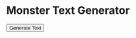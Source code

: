 <h1>Monster Text Generator</h1>
<button onclick="generateAndDisplayText()">Generate Text</button>
<p id="generatedText"></p>

<script>
  const cvsBiomes = ['/CSV/Monster - 01_Arctic.csv', '/CSV/Monster - 02_Desert.csv', '/CSV/Monster - 03_Forest.csv', '/CSV/Monster - 04_Hills.csv', '/CSV/Monster - 05_Jungle.csv', '/CSV/Monster - 06_Mountain.csv', '/CSV/Monster - 07_Plains.csv', '/CSV/Monster - 08_Swamp.csv', '/CSV/Monster - 09_City.csv', '/CSV/Monster - 10_Sea.csv'];

  // Name of the specific CSV to use for 10% of the time
  const underdarkCvs = '/CSV/Monster - 11_Gate.csv';

  async function getRandomCell(csvFile, columnIndex) {
    const response = await fetch(csvFile);
    const data = await response.text();
    const rows = data.split('\n').filter(row => row.trim() !== '');
    const cells = rows.map(row => row.split(',')).filter((row, index) => index !== 0).map(row => row[columnIndex]).filter(cell => cell !== '');
    return cells[Math.floor(Math.random() * cells.length)] || '';
  }

  async function generateText() {
    const csvFile = cvsBiomes[Math.floor(Math.random() * cvsBiomes.length)];
    const cells = await Promise.all(Array.from({length: 12}, (_, i) => getRandomCell(csvFile, i + 4)));

    // Add content of columns 4-7 of specific CSV 10% of the time
    if (csvFile !== underdarkCvs && Math.random() < 0.1) {
      const specificCells = await Promise.all([
        getRandomCell(underdarkCvs, 4),
        getRandomCell(underdarkCvs, 5),
        getRandomCell(underdarkCvs, 6),
        getRandomCell(underdarkCvs, 7)
      ]);
      cells.push(...specificCells);
    }

    // Combine cells into one string
    return cells.join(' ');
  }

  async function generateAndDisplayText() {
    const generatedText = await generateText();
    document.getElementById('generatedText').textContent = generatedText;
  }
</script>
